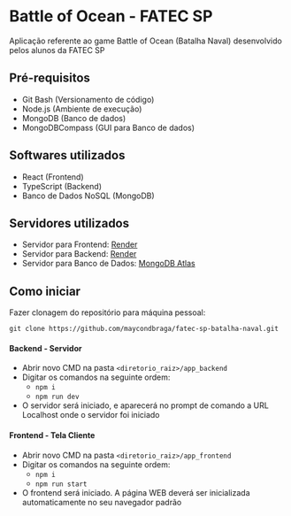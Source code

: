 # Battle of Ocean - FATEC SP

Aplicação referente ao game Battle of Ocean (Batalha Naval) desenvolvido pelos alunos da FATEC SP

## Pré-requisitos

- Git Bash (Versionamento de código)
- Node.js (Ambiente de execução)
- MongoDB (Banco de dados)
- MongoDBCompass (GUI para Banco de dados)

## Softwares utilizados

- React (Frontend)
- TypeScript (Backend)
- Banco de Dados NoSQL (MongoDB)

## Servidores utilizados

- Servidor para Frontend: [Render](https://render.com/)
- Servidor para Backend: [Render](https://render.com/)
- Servidor para Banco de Dados: [MongoDB Atlas](https://www.mongodb.com/atlas)

## Como iniciar

Fazer clonagem do repositório para máquina pessoal:
```
git clone https://github.com/maycondbraga/fatec-sp-batalha-naval.git
```

#### Backend - Servidor

- Abrir novo CMD na pasta <code><diretorio_raiz>/app_backend</code>
- Digitar os comandos na seguinte ordem:
    - <code>npm i</code>
    - <code>npm run dev</code>
- O servidor será iniciado, e aparecerá no prompt de comando a URL Localhost onde o servidor foi iniciado

#### Frontend - Tela Cliente

- Abrir novo CMD na pasta <code><diretorio_raiz>/app_frontend</code>
- Digitar os comandos na seguinte ordem:
    - <code>npm i</code>
    - <code>npm run start</code>
- O frontend será iniciado. A página WEB deverá ser inicializada automaticamente no seu navegador padrão
